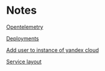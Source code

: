 # Notes

[Opentelemetry](./opentelemetry/README.md)

[Deployments](./deployments/README.md)

[Add user to instance of yandex cloud](./yandex-cloud-add-user/README.md)

[Service layout](./layouts/README.md)
